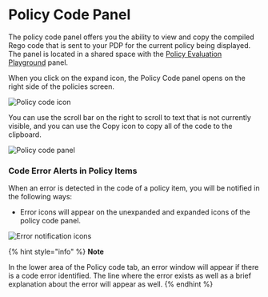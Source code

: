 # Policy Code Panel

The policy code panel offers you the ability to view and copy the compiled Rego code that is sent to your PDP for the current policy being displayed. The panel is located in a shared space with the [Policy Evaluation Playground](policy-evaluation-playground.md) panel.

When you click on the expand icon, the Policy Code panel opens on the right side of the policies screen.

![Policy code icon](https://files.readme.io/913f5d1-policycodeicon.PNG)

You can use the scroll bar on the right to scroll to text that is not currently visible, and you can use the Copy icon to copy all of the code to the clipboard.

![Policy code panel](https://files.readme.io/267d95a-policy_code_panel.png)

### Code Error Alerts in Policy Items

When an error is detected in the code of a policy item, you will be notified in the following ways:

* Error icons will appear on the unexpanded and expanded icons of the policy code panel.

![Error notification icons](https://files.readme.io/c1865f7-errors.png)



{% hint style="info" %}
**Note**

In the lower area of the Policy code tab, an error window will appear if there is a code error identified. The line where the error exists as well as a brief explanation about the error will appear as well.
{% endhint %}

